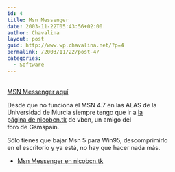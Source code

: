 ```yaml
---
id: 4
title: Msn Messenger
date: 2003-11-22T05:43:56+02:00
author: Chavalina
layout: post
guid: http://www.wp.chavalina.net/?p=4
permalink: /2003/11/22/post-4/
categories:
  - Software
---
```

<p align="left">
  <a href="http://www.telefonica.net/web/vgfsite/software/msn5.zip"><br /> MSN Messenger aquí</a>
</p>

<p align="left">
  Desde que no funciona el MSN 4.7 en las ALAS de la<br /> Universidad de Murcia siempre tengo que ir a <a href="http://nicobcn.tk" target="_blank">la<br /> página de nicobcn.tk</a> de <span class="alguien">vbcn</span>, un amigo del<br /> foro de Gsmspain.
</p>

<p align="left">
  Sólo tienes que bajar Msn 5 para Win95, descomprimirlo<br /> en el escritorio y ya está, no hay que hacer nada más.
</p>

  * <a href="http://www.nicobcn.tk" target="_blank">Msn Messenger en nicobcn.tk</a>